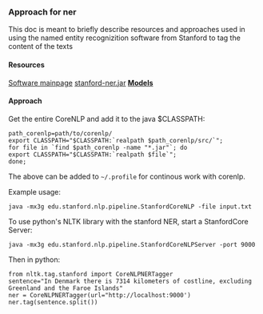 ### Approach for ner
This doc is meant to briefly describe resources and approaches
used in using the named entity recognizition software from Stanford
to tag the content of the texts

#### Resources
[Software mainpage](https://nlp.stanford.edu/software/CRF-NER.html)
[stanford-ner.jar](http://www.java2s.com/Code/Jar/s/Downloadstanfordnerjar.htm)
[**Models**](https://stanfordnlp.github.io/CoreNLP/index.html#download)

#### Approach
Get the entire CoreNLP and add it to the java $CLASSPATH:
```
path_corenlp=path/to/corenlp/
export CLASSPATH="$CLASSPATH:`realpath $path_corenlp/src/`";
for file in `find $path_corenlp -name "*.jar"`; do 
export CLASSPATH="$CLASSPATH:`realpath $file`";
done;
```
The above can be added to `~/.profile` for continous work with corenlp.

Example usage:
```
java -mx3g edu.stanford.nlp.pipeline.StanfordCoreNLP -file input.txt
```

To use python's NLTK library with the stanford NER, start a StanfordCore Server:
```
java -mx3g edu.stanford.nlp.pipeline.StanfordCoreNLPServer -port 9000 
```

Then in python:
```
from nltk.tag.stanford import CoreNLPNERTagger 
sentence="In Denmark there is 7314 kilometers of costline, excluding Greenland and the Faroe Islands"
ner = CoreNLPNERTagger(url="http://localhost:9000')
ner.tag(sentence.split())
```
